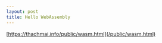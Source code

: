 ```yaml
---
layout: post
title: Hello WebAssembly 
---
```


[https://thachmai.info/public/wasm.html](/public/wasm.html)

